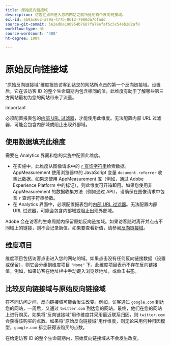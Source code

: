 ```yaml
---
title: 原始反向链接域
description: 访客在点击进入您的网站之前所处的首个反向链接域。
exl-id: 6b9ac662-a79a-477b-8612-7980da7cfadd
source-git-commit: 562ed0e190954b7687fa79efaf5c5c54eb202af8
workflow-type: ht
source-wordcount: '408'
ht-degree: 100%

---
```


# 原始反向链接域

“原始反向链接域”维度报告访客到达您的网站所点击的第一个反向链接域。设置后，它在该访客 ID 的整个生命周期内包含相同的值。此维度有助于了解哪些第三方网站最初为您的网站带来了流量。

>[!IMPORTANT]
>
>必须配置报表包的[内部 URL 过滤器](/help/admin/admin/internal-url-filter-admin.md)，才能使用此维度。无法配置内部 URL 过滤器，可能会包含内部域或阻止出现外部域。

## 使用数据填充此维度

需要在 Analytics 界面和您的实施中配置此维度。

* 在实施中，此维度从图像请求中的 [`r` 查询字符串](/help/implement/validate/query-parameters.md)检索数据。AppMeasurement 使用浏览器中的 JavaScript 变量 `document.referrer` 收集此数据。如果您使用 AppMeasurement 库（例如，通过 Adobe Experience Platform 中的标记），则此维度可开箱即用。如果您使用非 AppMeasurement 的数据收集方法（例如通过 API），请确保在图像请求中包含 `r` 查询字符串参数。
* 在 Analytics 界面中，必须配置报表包的[内部 URL 过滤器](/help/admin/admin/internal-url-filter-admin.md)。无法配置内部 URL 过滤器，可能会包含内部域或阻止出现外部域。

Adobe 会在访客的生命周期内保留原始反向链接域。如果访客随时离开并点击不同域上的链接，则不会记录新值。如果要查看新值，请参阅[反向链接域](referring-domain.md)。

## 维度项目

维度项目包括访客点击进入您的网站的域。如果点击没有任何反向链接数据（设置或保留），则它会分组到维度项目 `"None"` 下。此维度项目表示不存在反向链接值，例如，如果访客在地址栏中手动键入浏览器地址，或单击书签。

## 比较反向链接域与原始反向链接域

在不同访问之间，反向链接域可能会发生改变。例如，访客通过 `google.com` 到达您的网站，一周后，又通过 `twitter.com` 到达您的网站。最终，他们在您的网站上进行购买。如果将“反向链接域”用作维度并采用最近联系归因，则 `twitter.com` 会获得该购买的点数。如果将“原始反向链接域”用作维度，则无论采用何种归因模型，`google.com` 都会获得该购买的点数。

在给定访客 ID 的整个生命周期内，原始反向链接域从不会发生改变。
